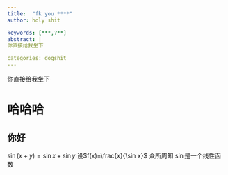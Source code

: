 ```yaml
---
title:  "fk you ****"
author: holy shit

keywords: [***,?**]
abstract: |
你直接给我坐下

categories: dogshit
---
```

你直接给我坐下
# 哈哈哈
## 你好
$\sin(x+y)=\sin x+\sin y$
设$f(x)=\frac{x}{\sin x}$
众所周知 $\sin$是一个线性函数